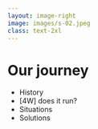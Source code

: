 ```yaml
---
layout: image-right
image: images/s-02.jpeg
class: text-2xl
---
```


# Our journey

- History
- [<span class="color-primary">4W</span>] does it run?
- Situations
- Solutions